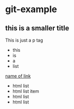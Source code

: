 # git-example

## this is a smaller title

This is just a p tag

- this
- is
- a
- list

[name of link](https://timjs.netlify.app)

<ul>
  <li>html list</li>
  <li>html list item</li>
  <li>html list</li>
  <li>html list</li>
</ul>
